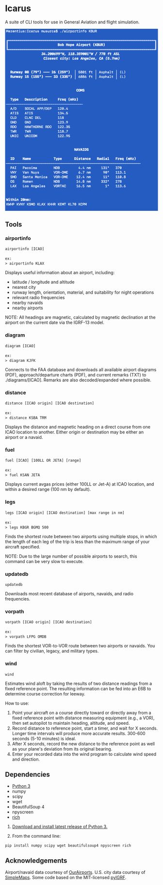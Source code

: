 # Icarus
A suite of CLI tools for use in General Aviation and flight simulation.

![Example](https://github.com/musurca/Icarus/raw/master/images/screen.png)

## Tools
### airportinfo
```
airportinfo [ICAO]

ex:
> airportinfo KLAX
```
Displays useful information about an airport, including:
* latitude / longitude and altitude
* nearest city
* runway length, orientation, material, and suitability for night operations
* relevant radio frequencies
* nearby navaids
* nearby airports

NOTE: All headings are magnetic, calculated by magnetic declination at the airport on the current date via the IGRF-13 model.

### diagram
```
diagram [ICAO]

ex: 
> diagram KJFK
```
Connects to the FAA database and downloads all available airport diagrams (PDF), approach/departure charts (PDF), and current remarks (TXT) to ./diagrams/[ICAO]. Remarks are also decoded/expanded where possible.

### distance
```
distance [ICAO origin] [ICAO destination]

ex:
> distance KSBA TRM 
```
Displays the distance and magnetic heading on a direct course from one ICAO location to another. Either origin or destination may be either an airport or a navaid.

### fuel
```
fuel [ICAO] [100LL OR JETA] [range]

ex:
> fuel KSAN JETA
```
Displays current avgas prices (either 100LL or Jet-A) at ICAO location, and within a desired range (100 nm by default).

### legs
```
legs [ICAO origin] [ICAO destination] [max range in nm]

ex:
> legs KBGR BGMQ 500
```
Finds the shortest route between two airports using multiple stops, in which the length of each leg of the trip is less than the maximum range of your aircraft specified.

NOTE: Due to the large number of possible airports to search, this command can be very slow to execute.

### updatedb
```
updatedb
```
Downloads most recent database of airports, navaids, and radio frequencies.

### vorpath
```
vorpath [ICAO origin] [ICAO destination]

ex:
> vorpath LFPG OMDB
```
Finds the shortest VOR-to-VOR route between two airports or navaids. You can filter by civilian, legacy, and military types.

### wind
```
wind
```
Estimates wind aloft by taking the results of two distance readings from a fixed reference point. The resulting information can be fed into an E6B to determine course correction for leeway.

How to use:
1) Point your aircraft on a course directly toward or directly away from a fixed reference point with distance measuring equipment (e.g., a VOR), then set autopilot to maintain heading, altitude, and speed.
2) Record distance to reference point, start a timer, and wait for X seconds. Longer time intervals will produce more accurate results. 300-600 seconds (5-10 minutes) is ideal.
3) After X seconds, record the new distance to the reference point as well as your plane's deviation from its original bearing.
4) Enter your recorded data into the wind program to calculate wind speed and direction.

## Dependencies
* [Python 3](https://www.python.org/downloads/)
* numpy
* scipy 
* wget 
* BeautifulSoup 4
* npyscreen 
* [rich](https://github.com/willmcgugan/rich)

1) [Download and install latest release of Python 3.](https://www.python.org/downloads/)

2) From the command line:
```
pip install numpy scipy wget beautifulsoup4 npyscreen rich
```

## Acknowledgements
Airport/navaid data courtesy of [OurAirports](http://ourairports.com).
U.S. city data courtesy of [SimpleMaps](https://simplemaps.com/data/us-cities).
Some code based on the MIT-licensed [pyIGRF](https://github.com/zzyztyy/pyIGRF).